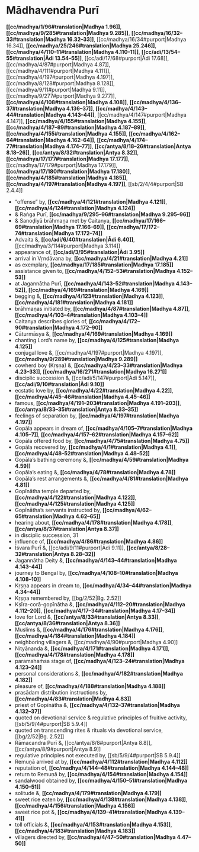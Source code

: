 # Mādhavendra Purī

**[[cc/madhya/1/96#translation|Madhya 1.96]]**, **[[cc/madhya/9/285#translation|Madhya 9.285]]**, **[[cc/madhya/16/32–33#translation|Madhya 16.32–33]]**, [[cc/madhya/16/34#purport|Madhya 16.34]], **[[cc/madhya/25/246#translation|Madhya 25.246]]**, **[[cc/madhya/4/110–11#translation|Madhya 4.110–11]]**, **[[cc/adi/13/54–55#translation|Ādi 13.54–55]]**, [[cc/adi/17/68#purport|Ādi 17.68]], [[cc/madhya/4/87#purport|Madhya 4.87]], [[cc/madhya/4/111#purport|Madhya 4.111]], [[cc/madhya/4/197#purport|Madhya 4.197]], [[cc/madhya/8/128#purport|Madhya 8.128]], [[cc/madhya/9/11#purport|Madhya 9.11]], [[cc/madhya/9/277#purport|Madhya 9.277]], **[[cc/madhya/4/108#translation|Madhya 4.108]]**, **[[cc/madhya/4/136–37#translation|Madhya 4.136–37]]**, **[[cc/madhya/4/143–44#translation|Madhya 4.143–44]]**, [[cc/madhya/4/147#purport|Madhya 4.147]], **[[cc/madhya/4/155#translation|Madhya 4.155]]**, **[[cc/madhya/4/187–89#translation|Madhya 4.187–89]]**, **[[cc/madhya/4/155#translation|Madhya 4.155]]**, **[[cc/madhya/4/162–64#translation|Madhya 4.162–64]]**, **[[cc/madhya/4/174–77#translation|Madhya 4.174–77]]**, **[[cc/antya/8/18–26#translation|Antya 8.18–26]]**, **[[cc/antya/8/32#translation|Antya 8.32]]**, **[[cc/madhya/17/177#translation|Madhya 17.177]]**, [[cc/madhya/17/179#purport|Madhya 17.179]], **[[cc/madhya/17/180#translation|Madhya 17.180]]**, **[[cc/madhya/4/185#translation|Madhya 4.185]]**, **[[cc/madhya/4/197#translation|Madhya 4.197]]**, [[sb/2/4/4#purport|SB 2.4.4]]

* “offense” by, **[[cc/madhya/4/121#translation|Madhya 4.121]]**, **[[cc/madhya/4/124#translation|Madhya 4.124]]**
* & Raṅga Purī, **[[cc/madhya/9/295–96#translation|Madhya 9.295–96]]**
* & Sanoḍiyā brāhmaṇa met by Caitanya, **[[cc/madhya/17/166–69#translation|Madhya 17.166–69]]**, **[[cc/madhya/17/172–74#translation|Madhya 17.172–74]]**
* Advaita &, **[[cc/adi/6/40#translation|Ādi 6.40]]**, [[cc/madhya/3/114#purport|Madhya 3.114]]
* appearance of, **[[cc/adi/3/95#translation|Ādi 3.95]]**
* arrival in Vṛndāvana by, **[[cc/madhya/4/21#translation|Madhya 4.21]]**
* as exemplary, **[[cc/madhya/17/185#translation|Madhya 17.185]]**
* assistance given to, **[[cc/madhya/4/152–53#translation|Madhya 4.152–53]]**
* at Jagannātha Purī, **[[cc/madhya/4/143–52#translation|Madhya 4.143–52]]**, **[[cc/madhya/4/169#translation|Madhya 4.169]]**
* begging &, **[[cc/madhya/4/123#translation|Madhya 4.123]]**, **[[cc/madhya/4/181#translation|Madhya 4.181]]**
* brāhmaṇas initiated by, **[[cc/madhya/4/87#translation|Madhya 4.87]]**, **[[cc/madhya/4/103–4#translation|Madhya 4.103–4]]**
* Caitanya describes glories of, **[[cc/madhya/4/172–90#translation|Madhya 4.172–90]]**
* Cāturmāsya &, **[[cc/madhya/4/169#translation|Madhya 4.169]]**
* chanting Lord’s name by, **[[cc/madhya/4/125#translation|Madhya 4.125]]**
* conjugal love &, [[cc/madhya/4/197#purport|Madhya 4.197]], **[[cc/madhya/9/289#translation|Madhya 9.289]]**
* cowherd boy (Kṛṣṇa) &, **[[cc/madhya/4/23–33#translation|Madhya 4.23–33]]**, **[[cc/madhya/16/271#translation|Madhya 16.271]]**
* disciplic succession &, [[cc/adi/5/147#purport|Ādi 5.147]], **[[cc/adi/9/10#translation|Ādi 9.10]]**
* ecstatic love by, **[[cc/madhya/4/22#translation|Madhya 4.22]]**, **[[cc/madhya/4/45–46#translation|Madhya 4.45–46]]**
* famous, **[[cc/madhya/4/191–203#translation|Madhya 4.191–203]]**, **[[cc/antya/8/33–35#translation|Antya 8.33–35]]**
* feelings of separation by, **[[cc/madhya/4/197#translation|Madhya 4.197]]**
* Gopāla appears in dream of, **[[cc/madhya/4/105–7#translation|Madhya 4.105–7]]**, **[[cc/madhya/4/157–62#translation|Madhya 4.157–62]]**
* Gopāla offered food by, **[[cc/madhya/4/75#translation|Madhya 4.75]]**
* Gopāla recovered by, **[[cc/madhya/4/1#translation|Madhya 4.1]]**, **[[cc/madhya/4/48–52#translation|Madhya 4.48–52]]**
* Gopāla’s bathing ceremony &, **[[cc/madhya/4/59#translation|Madhya 4.59]]**
* Gopāla’s eating &, **[[cc/madhya/4/78#translation|Madhya 4.78]]**
* Gopāla’s rest arrangements &, **[[cc/madhya/4/81#translation|Madhya 4.81]]**
* Gopīnātha temple departed by, **[[cc/madhya/4/122#translation|Madhya 4.122]]**, **[[cc/madhya/4/125#translation|Madhya 4.125]]**
* Gopīnātha’s servants instructed by, **[[cc/madhya/4/62–65#translation|Madhya 4.62–65]]**
* hearing about, **[[cc/madhya/4/178#translation|Madhya 4.178]]**, **[[cc/antya/8/37#translation|Antya 8.37]]**
* in disciplic succession, 31
* influence of, **[[cc/madhya/4/86#translation|Madhya 4.86]]**
* Īśvara Purī &, [[cc/adi/9/11#purport|Ādi 9.11]], **[[cc/antya/8/28–32#translation|Antya 8.28–32]]**
* Jagannātha Deity &, **[[cc/madhya/4/143–44#translation|Madhya 4.143–44]]**
* journey to Bengal by, **[[cc/madhya/4/108–10#translation|Madhya 4.108–10]]**
* Kṛṣṇa appears in dream to, **[[cc/madhya/4/34–44#translation|Madhya 4.34–44]]**
* Kṛṣṇa remembered by, [[bg/2/52|Bg. 2.52]]
* Kṣīra-corā-gopīnātha &, **[[cc/madhya/4/112–20#translation|Madhya 4.112–20]]**, **[[cc/madhya/4/17–34#translation|Madhya 4.17–34]]**
* love for Lord &, **[[cc/antya/8/33#translation|Antya 8.33]]**, **[[cc/antya/8/36#translation|Antya 8.36]]**
* Muslims &, **[[cc/madhya/4/176#translation|Madhya 4.176]]**, **[[cc/madhya/4/184#translation|Madhya 4.184]]**
* neighboring villagers &, [[cc/madhya/4/90#purport|Madhya 4.90]]
* Nityānanda &, **[[cc/madhya/4/171#translation|Madhya 4.171]]**, **[[cc/madhya/4/178#translation|Madhya 4.178]]**
* paramahaṁsa stage of, **[[cc/madhya/4/123–24#translation|Madhya 4.123–24]]**
* personal considerations &, **[[cc/madhya/4/182#translation|Madhya 4.182]]**
* pleasure of, **[[cc/madhya/4/188#translation|Madhya 4.188]]**
* prasādam distribution instructions by, **[[cc/madhya/4/83#translation|Madhya 4.83]]**
* priest of Gopīnātha &, **[[cc/madhya/4/132–37#translation|Madhya 4.132–37]]**
* quoted on devotional service & regulative principles of fruitive activity, [[sb/5/9/4#purport|SB 5.9.4]]
* quoted on transcending rites & rituals via devotional service, [[bg/2/52|Bg. 2.52]]
* Rāmacandra Purī &, [[cc/antya/8/8#purport|Antya 8.8]], [[cc/antya/8/9#purport|Antya 8.9]]
* regulative principles not executed by, [[sb/5/9/4#purport|SB 5.9.4]]
* Remuṇā arrived at by, **[[cc/madhya/4/112#translation|Madhya 4.112]]**
* reputation of, **[[cc/madhya/4/144–48#translation|Madhya 4.144–48]]**
* return to Remuṇā by, **[[cc/madhya/4/154#translation|Madhya 4.154]]**
* sandalwood obtained by, **[[cc/madhya/4/150–51#translation|Madhya 4.150–51]]**
* solitude &, **[[cc/madhya/4/179#translation|Madhya 4.179]]**
* sweet rice eaten by, **[[cc/madhya/4/138#translation|Madhya 4.138]]**, **[[cc/madhya/4/156#translation|Madhya 4.156]]**
* sweet rice pot &, **[[cc/madhya/4/139–41#translation|Madhya 4.139–41]]**
* toll officials &, **[[cc/madhya/4/153#translation|Madhya 4.153]]**, **[[cc/madhya/4/183#translation|Madhya 4.183]]**
* villagers directed by, **[[cc/madhya/4/47–50#translation|Madhya 4.47–50]]**
